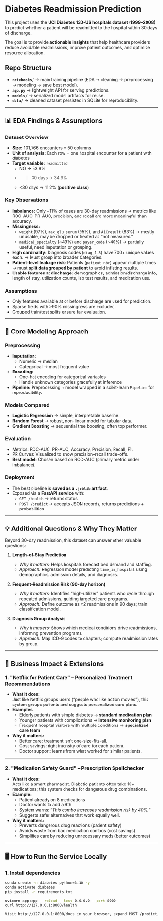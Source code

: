 # Diabetes Readmission Prediction

This project uses the **UCI Diabetes 130-US hospitals dataset (1999–2008)** to predict whether a patient will be readmitted to the hospital within 30 days of discharge.  

The goal is to provide **actionable insights** that help healthcare providers reduce avoidable readmissions, improve patient outcomes, and optimize resource allocation.  

## Repo Structure
- **`notebooks/`** → main training pipeline (EDA → cleaning → preprocessing → modeling → save best model).    
- **`app.py`** → lightweight API for serving predictions.  
- **`models/`** → serialized model artifacts for reuse.  
- **`data/`** → cleaned dataset persisted in SQLite for reproducibility. 
---

## 📊 EDA Findings & Assumptions

### Dataset Overview
- **Size:** 101,766 encounters × 50 columns  
- **Unit of analysis:** Each row = one hospital encounter for a patient with diabetes  
- **Target variable:** `readmitted`  
  - NO → 53.9%  
  - >30 days → 34.9%  
  - <30 days → 11.2% (**positive class**)  

### Key Observations
- **Imbalance:** Only ~11% of cases are 30-day readmissions → metrics like ROC-AUC, PR-AUC, precision, and recall are more meaningful than accuracy.  
- **Missingness:**  
  - `weight` (97%), `max_glu_serum` (95%), and `A1Cresult` (83%) → mostly unusable, may be dropped or treated as “not measured.”  
  - `medical_specialty` (~49%) and `payer_code` (~40%) → partially useful, need imputation or grouping.  
- **High cardinality:** Diagnosis codes (`diag_1–3`) have 700+ unique values each. → Must group into broader Categories.  
- **Patient-level leakage risk:** Patients (`patient_nbr`) appear multiple times → must **split data grouped by patient** to avoid inflating results.  
- **Usable features at discharge:** demographics, admission/discharge info, length of stay, utilization counts, lab test results, and medication use.

### Assumptions
- Only features available at or before discharge are used for prediction.  
- Sparse fields with >90% missingness are excluded.  
- Grouped train/test splits ensure fair evaluation.  

---

## 🤖 Core Modeling Approach

### Preprocessing
- **Imputation:**  
  - Numeric → median  
  - Categorical → most frequent value  
- **Encoding:**  
  - One-hot encoding for categorical variables  
  - Handle unknown categories gracefully at inference  
- **Pipeline:** Preprocessing + model wrapped in a scikit-learn `Pipeline` for reproducibility.  

### Models Compared
- **Logistic Regression** → simple, interpretable baseline.  
- **Random Forest** → robust, non-linear model for tabular data.  
- **Gradient Boosting** → sequential tree boosting, often top performer.  

### Evaluation
- Metrics: ROC-AUC, PR-AUC, Accuracy, Precision, Recall, F1.  
- PR Curves: Visualized to show precision–recall trade-offs.  
- **Best model:** Chosen based on ROC-AUC (primary metric under imbalance).  

### Deployment
- The best pipeline is **saved as a `.joblib` artifact**.  
- Exposed via a **FastAPI service** with:  
  - `GET /health` → returns status  
  - `POST /predict` → accepts JSON records, returns predictions + probabilities  

---

## 💡 Additional Questions & Why They Matter

Beyond 30-day readmission, this dataset can answer other valuable questions:

1. **Length-of-Stay Prediction**  
   - *Why it matters:* Helps hospitals forecast bed demand and staffing.  
   - *Approach:* Regression model predicting `time_in_hospital` using demographics, admission details, and diagnoses.  

2. **Frequent-Readmission Risk (90-day horizon)**  
   - *Why it matters:* Identifies “high-utilizer” patients who cycle through repeated admissions, guiding targeted care programs.  
   - *Approach:* Define outcome as ≥2 readmissions in 90 days; train classification model.  

3. **Diagnosis Group Analysis**  
   - *Why it matters:* Shows which medical conditions drive readmissions, informing prevention programs.  
   - *Approach:* Map ICD-9 codes to chapters; compute readmission rates by group.  

---

## 🏥 Business Impact & Extensions

### 1. "Netflix for Patient Care" – Personalized Treatment Recommendations
- **What it does:**  
  Just like Netflix groups users (“people who like action movies”), this system groups patients and suggests personalized care plans.  
- **Examples:**  
  - Elderly patients with simple diabetes → **standard medication plan**  
  - Younger patients with complications → **intensive monitoring plan**  
  - Frequent hospital visitors with multiple conditions → **specialized care team**  
- **Why it matters:**  
  - Better care: treatment isn’t one-size-fits-all.  
  - Cost savings: right intensity of care for each patient.  
  - Doctor support: learns from what worked for similar patients.

---

### 2. "Medication Safety Guard" – Prescription Spellchecker
- **What it does:**  
  Acts like a smart pharmacist. Diabetic patients often take 10+ medications; this system checks for dangerous drug combinations.  
- **Example:**  
  - Patient already on 8 medications  
  - Doctor wants to add a 9th  
  - System warns: *“This combo increases readmission risk by 40%.”*  
  - Suggests safer alternatives that work equally well.  
- **Why it matters:**  
  - Prevents dangerous drug reactions (patient safety)  
  - Avoids waste from bad medication combos (cost savings)  
  - Simplifies care by reducing unnecessary meds (better outcomes)

---

## 🖥 How to Run the Service Locally

### 1. Install dependencies
```bash
conda create -n diabetes python=3.10 -y
conda activate diabetes
pip install -r requirements.txt

uvicorn app:app --reload --host 0.0.0.0 --port 8000
curl http://127.0.0.1:8000/health

Visit http://127.0.0.1:8000/docs in your browser, expand POST /predict, and try a sample JSON input.
